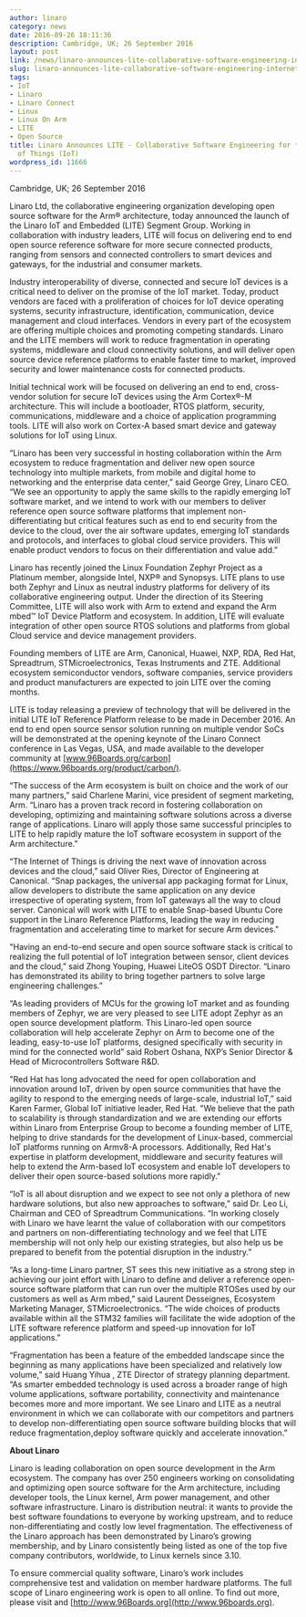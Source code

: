 ```yaml
---
author: linaro
category: news
date: 2016-09-26 18:11:36
description: Cambridge, UK; 26 September 2016
layout: post
link: /news/linaro-announces-lite-collaborative-software-engineering-internet-things-iot/
slug: linaro-announces-lite-collaborative-software-engineering-internet-things-iot
tags:
- IoT
- Linaro
- Linaro Connect
- Linux
- Linux On Arm
- LITE
- Open Source
title: Linaro Announces LITE - Collaborative Software Engineering for the Internet
  of Things (IoT)
wordpress_id: 11666
---
```


Cambridge, UK; 26 September 2016

Linaro Ltd, the collaborative engineering organization developing open source software for the Arm® architecture, today announced the launch of the Linaro IoT and Embedded (LITE) Segment Group. Working in collaboration with industry leaders, LITE will focus on delivering end to end open source reference software for more secure connected products, ranging from sensors and connected controllers to smart devices and gateways, for the industrial and consumer markets.

Industry interoperability of diverse, connected and secure IoT devices is a critical need to deliver on the promise of the IoT market. Today, product vendors are faced with a proliferation of choices for IoT device operating systems, security infrastructure, identification, communication, device management and cloud interfaces. Vendors in every part of the ecosystem are offering multiple choices and promoting competing standards. Linaro and the LITE members will work to reduce fragmentation in operating systems, middleware and cloud connectivity solutions, and will deliver open source device reference platforms to enable faster time to market, improved security and lower maintenance costs for connected products.

Initial technical work will be focused on delivering an end to end, cross-vendor solution for secure IoT devices using the Arm Cortex®-M architecture. This will include a bootloader, RTOS platform, security, communications, middleware and a choice of application programming tools. LITE will also work on Cortex-A based smart device and gateway solutions for IoT using Linux.

“Linaro has been very successful in hosting collaboration within the Arm ecosystem to reduce fragmentation and deliver new open source technology into multiple markets, from mobile and digital home to networking and the enterprise data center,” said George Grey, Linaro CEO. “We see an opportunity to apply the same skills to the rapidly emerging IoT software market, and we intend to work with our members to deliver reference open source software platforms that implement non-differentiating but critical features such as end to end security from the device to the cloud, over the air software updates, emerging IoT standards and protocols, and interfaces to global cloud service providers. This will enable product vendors to focus on their differentiation and value add.”

Linaro has recently joined the Linux Foundation Zephyr Project as a Platinum member, alongside Intel, NXP® and Synopsys. LITE plans to use both Zephyr and Linux as neutral industry platforms for delivery of its collaborative engineering output. Under the direction of its Steering Committee, LITE will also work with Arm to extend and expand the Arm mbed™ IoT Device Platform and ecosystem. In addition, LITE will evaluate integration of other open source RTOS solutions and platforms from global Cloud service and device management providers.

Founding members of LITE are Arm, Canonical, Huawei, NXP, RDA, Red Hat, Spreadtrum, STMicroelectronics, Texas Instruments and ZTE. Additional ecosystem semiconductor vendors, software companies, service providers and product manufacturers are expected to join LITE over the coming months.

LITE is today releasing a preview of technology that will be delivered in the initial LITE IoT Reference Platform release to be made in December 2016. An end to end open source sensor solution running on multiple vendor SoCs will be demonstrated at the opening keynote of the Linaro Connect conference in Las Vegas, USA, and made available to the developer community at [www.96Boards.org/carbon](https://www.96boards.org/product/carbon/).

“The success of the Arm ecosystem is built on choice and the work of our many partners,” said Charlene Marini, vice president of segment marketing, Arm. “Linaro has a proven track record in fostering collaboration on developing, optimizing and maintaining software solutions across a diverse range of applications. Linaro will apply those same successful principles to LITE to help rapidly mature the IoT software ecosystem in support of the Arm architecture.”

“The Internet of Things is driving the next wave of innovation across devices and the cloud,” said Oliver Ries, Director of Engineering at Canonical. “Snap packages, the universal app packaging format for Linux, allow developers to distribute the same application on any device irrespective of operating system, from IoT gateways all the way to cloud server. Canonical will work with LITE to enable Snap-based Ubuntu Core support in the Linaro Reference Platforms, leading the way in reducing fragmentation and accelerating time to market for secure Arm devices."

"Having an end-to-end secure and open source software stack is critical to realizing the full potential of IoT integration between sensor, client devices and the cloud,” said Zhong Youping, Huawei LiteOS OSDT Director. “Linaro has demonstrated its ability to bring together partners to solve large engineering challenges.”

“As leading providers of MCUs for the growing IoT market and as founding members of Zephyr, we are very pleased to see LITE adopt Zephyr as an open source development platform. This Linaro-led open source collaboration will help accelerate Zephyr on Arm to become one of the leading, easy-to-use IoT platforms, designed specifically with security in mind for the connected world” said Robert Oshana, NXP’s Senior Director & Head of Microcontrollers Software R&D.

"Red Hat has long advocated the need for open collaboration and innovation around IoT, driven by open source communities that have the agility to respond to the emerging needs of large-scale, industrial IoT,” said Karen Farmer, Global IoT initiative leader, Red Hat. "We believe that the path to scalability is through standardization and we are extending our efforts within Linaro from Enterprise Group to become a founding member of LITE, helping to drive standards for the development of Linux-based, commercial IoT platforms running on Armv8-A processors. Additionally, Red Hat's expertise in platform development, middleware and security features will help to extend the Arm-based IoT ecosystem and enable IoT developers to deliver their open source-based solutions more rapidly."

“IoT is all about disruption and we expect to see not only a plethora of new hardware solutions, but also new approaches to software,” said Dr. Leo Li, Chairman and CEO of Spreadtrum Communications. “In working closely with Linaro we have learnt the value of collaboration with our competitors and partners on non-differentiating technology and we feel that LITE membership will not only help our existing strategies, but also help us be prepared to benefit from the potential disruption in the industry.”

“As a long-time Linaro partner, ST sees this new initiative as a strong step in achieving our joint effort with Linaro to define and deliver a reference open-source software platform that can run over the multiple RTOSes used by our customers as well as Arm mbed,” said Laurent Desseignes, Ecosystem Marketing Manager, STMicroelectronics. “The wide choices of products available within all the STM32 families will facilitate the wide adoption of the LITE software reference platform and speed-up innovation for IoT applications.”

“Fragmentation has been a feature of the embedded landscape since the beginning as many applications have been specialized and relatively low volume,” said Huang Yihua , ZTE Director of strategy planning department. “As smarter embedded technology is used across a broader range of high volume applications, software portability, connectivity and maintenance becomes more and more important. We see Linaro and LITE as a neutral environment in which we can collaborate with our competitors and partners to develop non-differentiating open source software building blocks that will reduce fragmentation,deploy software quickly and accelerate innovation.”

**About Linaro**

Linaro is leading collaboration on open source development in the Arm ecosystem. The company has over 250 engineers working on consolidating and optimizing open source software for the Arm architecture, including developer tools, the Linux kernel, Arm power management, and other software infrastructure. Linaro is distribution neutral: it wants to provide the best software foundations to everyone by working upstream, and to reduce non-differentiating and costly low level fragmentation. The effectiveness of the Linaro approach has been demonstrated by Linaro’s growing membership, and by Linaro consistently being listed as one of the top five company contributors, worldwide, to Linux kernels since 3.10.

To ensure commercial quality software, Linaro’s work includes comprehensive test and validation on member hardware platforms. The full scope of Linaro engineering work is open to all online. To find out more, please visit []() and [http://www.96Boards.org](http://www.96boards.org).